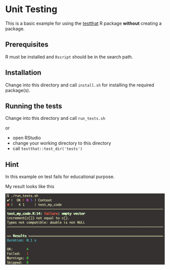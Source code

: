 # Unit Testing

This is a basic example for using the [testthat](http://r-pkgs.had.co.nz/tests.html) R package **without** creating a package.

## Prerequisites

 R must be installed and `Rscript` should be in the search path.

## Installation

Change into this directory and call `install.sh` for installing the required package(s).

## Running the tests

Change into this directory and call `run_tests.sh` 

or

- open RStudio
- change your working directory to this directory
- call `testthat::test_dir('tests')`

## Hint

In this example on test fails for educational purpose.

My result looks like this

![result](README.assets/result-2102156.png)